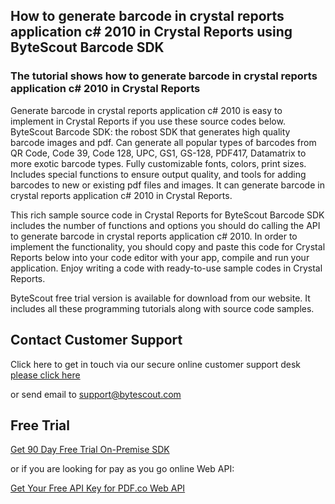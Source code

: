 ## How to generate barcode in crystal reports application c# 2010 in Crystal Reports using ByteScout Barcode SDK

### The tutorial shows how to generate barcode in crystal reports application c# 2010 in Crystal Reports

Generate barcode in crystal reports application c# 2010 is easy to implement in Crystal Reports if you use these source codes below. ByteScout Barcode SDK: the robost SDK that generates high quality barcode images and pdf. Can generate all popular types of barcodes from QR Code, Code 39, Code 128, UPC, GS1, GS-128, PDF417, Datamatrix to more exotic barcode types. Fully customizable fonts, colors, print sizes. Includes special functions to ensure output quality, and tools for adding barcodes to new or existing pdf files and images. It can generate barcode in crystal reports application c# 2010 in Crystal Reports.

This rich sample source code in Crystal Reports for ByteScout Barcode SDK includes the number of functions and options you should do calling the API to generate barcode in crystal reports application c# 2010. In order to implement the functionality, you should copy and paste this code for Crystal Reports below into your code editor with your app, compile and run your application. Enjoy writing a code with ready-to-use sample codes in Crystal Reports.

ByteScout free trial version is available for download from our website. It includes all these programming tutorials along with source code samples.

## Contact Customer Support

Click here to get in touch via our secure online customer support desk [please click here](https://bytescout.zendesk.com/hc/en-us/requests/new?subject=ByteScout%20Barcode%20SDK%20Question)

or send email to [support@bytescout.com](mailto:support@bytescout.com?subject=ByteScout%20Barcode%20SDK%20Question) 

## Free Trial

[Get 90 Day Free Trial On-Premise SDK](https://bytescout.com/download/web-installer?utm_source=github-readme)

or if you are looking for pay as you go online Web API:

[Get Your Free API Key for PDF.co Web API](https://pdf.co/documentation/api?utm_source=github-readme)